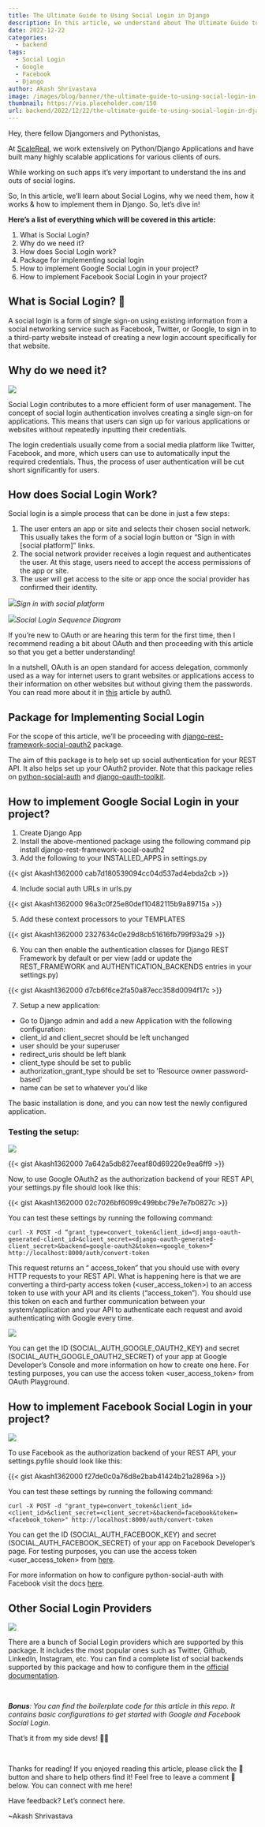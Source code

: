 ```yaml
---
title: The Ultimate Guide to Using Social Login in Django
description: In this article, we understand about The Ultimate Guide to Using Social Login in Django
date: 2022-12-22
categories:
  - backend
tags:
  - Social Login
  - Google
  - Facebook
  - Django
author: Akash Shrivastava
image: /images/blog/banner/the-ultimate-guide-to-using-social-login-in-django.webp
thumbnail: https://via.placeholder.com/150
url: backend/2022/12/22/the-ultimate-guide-to-using-social-login-in-django.html
---
```


Hey, there fellow Djangomers and Pythonistas,

At [ScaleReal](https://scalereal.com/), we work extensively on Python/Django Applications and have built many highly scalable applications for various clients of ours.

While working on such apps it’s very important to understand the ins and outs of social logins.

So, In this article, we’ll learn about Social Logins, why we need them, how it works & how to implement them in Django. So, let’s dive in!

**Here’s a list of everything which will be covered in this article:**

1. What is Social Login?
2. Why do we need it?
3. How does Social Login work?
4. Package for implementing social login
5. How to implement Google Social Login in your project?
6. How to implement Facebook Social Login in your project?


## What is Social Login? 🤔

A social login is a form of single sign-on using existing information from a social networking service such as Facebook, Twitter, or Google, to sign in to a third-party website instead of creating a new login account specifically for that website.

## Why do we need it?

![](https://miro.medium.com/v2/resize:fit:440/1*f19vQvrS0AEaengdhPmqGg.gif)

Social Login contributes to a more efficient form of user management. The concept of social login authentication involves creating a single sign-on for applications. This means that users can sign up for various applications or websites without repeatedly inputting their credentials.

The login credentials usually come from a social media platform like Twitter, Facebook, and more, which users can use to automatically input the required credentials. Thus, the process of user authentication will be cut short significantly for users.

## How does Social Login Work?

Social login is a simple process that can be done in just a few steps:

1. The user enters an app or site and selects their chosen social network. This usually takes the form of a social login button or “Sign in with [social platform]” links.
2. The social network provider receives a login request and authenticates the user. At this stage, users need to accept the access permissions of the app or site.
3. The user will get access to the site or app once the social provider has confirmed their identity.

![](https://miro.medium.com/v2/resize:fit:514/format:webp/1*m063j442Zm9IEObbeIObEw.png)_Sign in with social platform_

![](https://miro.medium.com/v2/resize:fit:828/format:webp/1*yIyJYS8-Y0gQezIz82zlSA.png)_Social Login Sequence Diagram_

If you’re new to OAuth or are hearing this term for the first time, then I recommend reading a bit about OAuth and then proceeding with this article so that you get a better understanding!

In a nutshell, OAuth is an open standard for access delegation, commonly used as a way for internet users to grant websites or applications access to their information on other websites but without giving them the passwords. You can read more about it in [this](https://auth0.com/intro-to-iam/what-is-oauth-2) article by auth0.

## Package for Implementing Social Login

For the scope of this article, we’ll be proceeding with [django-rest-framework-social-oauth2](https://github.com/RealmTeam/django-rest-framework-social-oauth2) package.

The aim of this package is to help set up social authentication for your REST API. It also helps set up your OAuth2 provider. Note that this package relies on [python-social-auth](https://python-social-auth.readthedocs.io/en/latest/) and [django-oauth-toolkit](https://python-social-auth.readthedocs.io/en/latest/).


## How to implement Google Social Login in your project?

1. Create Django App
2. Install the above-mentioned package using the following command pip install django-rest-framework-social-oauth2
3. Add the following to your INSTALLED_APPS in settings.py

{{< gist Akash1362000 cab7d180539094cc04d537ad4ebda2cb >}}

4. Include social auth URLs in urls.py

{{< gist Akash1362000 96a3c0f25e80def10482115b9a89715a >}}


5. Add these context processors to your TEMPLATES

{{< gist Akash1362000 2327634c0e29d8cb51616fb799f93a29 >}}

6. You can then enable the authentication classes for Django REST Framework by default or per view (add or update the REST_FRAMEWORK and AUTHENTICATION_BACKENDS entries in your settings.py)

{{< gist Akash1362000 d7cb6f6ce2fa50a87ecc358d0094f17c >}}

7. Setup a new application:

* Go to Django admin and add a new Application with the following configuration:
* client_id and client_secret should be left unchanged
* user should be your superuser
* redirect_uris should be left blank
* client_type should be set to public
* authorization_grant_type should be set to 'Resource owner password-based'
* name can be set to whatever you'd like


The basic installation is done, and you can now test the newly configured application.

### Testing the setup:

![](https://miro.medium.com/v2/resize:fit:640/1*9rLLv4uVrE2Vor-TsJd2xg.gif)

{{< gist Akash1362000 7a642a5db827eeaf80d69220e9ea6ff9 >}}

Now, to use Google OAuth2 as the authorization backend of your REST API, your settings.py file should look like this:

{{< gist Akash1362000 02c7026bf6099c499bbc79e7e7b0827c >}}

You can test these settings by running the following command:

```
curl -X POST -d “grant_type=convert_token&client_id=<django-oauth-generated-client_id>&client_secret=<django-oauth-generated-client_secret>&backend=google-oauth2&token=<google_token>” http://localhost:8000/auth/convert-token
```

This request returns an “ access_token” that you should use with every HTTP requests to your REST API. What is happening here is that we are converting a third-party access token (<user_access_token>) to an access token to use with your API and its clients (“access_token”). You should use this token on each and further communication between your system/application and your API to authenticate each request and avoid authenticating with Google every time.


![](https://miro.medium.com/v2/resize:fit:828/0*9pdpG2-f4wDHfNHI)

You can get the ID (SOCIAL_AUTH_GOOGLE_OAUTH2_KEY) and secret (SOCIAL_AUTH_GOOGLE_OAUTH2_SECRET) of your app at Google Developer’s Console and more information on how to create one here. For testing purposes, you can use the access token <user_access_token> from OAuth Playground.

## How to implement Facebook Social Login in your project?

![](https://miro.medium.com/v2/resize:fit:828/0*fQ5Dn-imm6IZKxAl)

To use Facebook as the authorization backend of your REST API, your settings.pyfile should look like this:

{{< gist Akash1362000 f27de0c0a76d8e2bab41424b21a2896a >}}

You can test these settings by running the following command:

```
curl -X POST -d "grant_type=convert_token&client_id=<client_id>&client_secret=<client_secret>&backend=facebook&token=<facebook_token>" http://localhost:8000/auth/convert-token
```

You can get the ID (SOCIAL_AUTH_FACEBOOK_KEY) and secret (SOCIAL_AUTH_FACEBOOK_SECRET) of your app on Facebook Developer’s page. For testing purposes, you can use the access token <user_access_token> from [here](https://developers.facebook.com/tools/accesstoken/).

For more information on how to configure python-social-auth with Facebook visit the docs [here](https://python-social-auth.readthedocs.io/en/latest/backends/facebook.html).

## Other Social Login Providers

![](https://miro.medium.com/v2/resize:fit:828/format:webp/1*YbTVW_2-Jd7IVqOUcV65Vw.jpeg)

There are a bunch of Social Login providers which are supported by this package. It includes the most popular ones such as Twitter, Github, LinkedIn, Instagram, etc. You can find a complete list of social backends supported by this package and how to configure them in the [official documentation](https://python-social-auth.readthedocs.io/en/latest/backends/#social-backends).

&nbsp;

_**Bonus**: You can find the boilerplate code for this article in this repo. It contains basic configurations to get started with Google and Facebook Social Login._

That’s it from my side devs! 👨‍💻

&nbsp;

Thanks for reading! If you enjoyed reading this article, please click the 👏 button and share to help others find it! Feel free to leave a comment 💬 below. You can connect with me here!

Have feedback? Let’s connect here.

~Akash Shrivastava